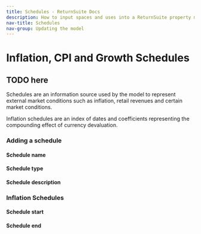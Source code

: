 ```yaml
---
title: Schedules - ReturnSuite Docs
description: How to input spaces and uses into a ReturnSuite property model.
nav-title: Schedules
nav-group: Updating the model
---
```


# Inflation, CPI and Growth Schedules

## TODO here

Schedules are an information source used by the model to represent
external market conditions such as inflation, retail revenues and certain
market conditions.

Inflation schedules are an index of dates and coefficients representing
the compounding effect of currency devaluation.

### Adding a schedule

#### Schedule name

#### Schedule type

#### Schedule description

### Inflation Schedules

#### Schedule start

#### Schedule end
